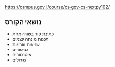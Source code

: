 https://campus.gov.il/course/cs-gov-cs-nextpy102/

## נושאי הקורס

 
* כתיבת קוד בשורה אחת
* תכנות מונחה עצמים
* שגיאות וחריגות
* גנרטורים
* איטרטורים
* מודולים
